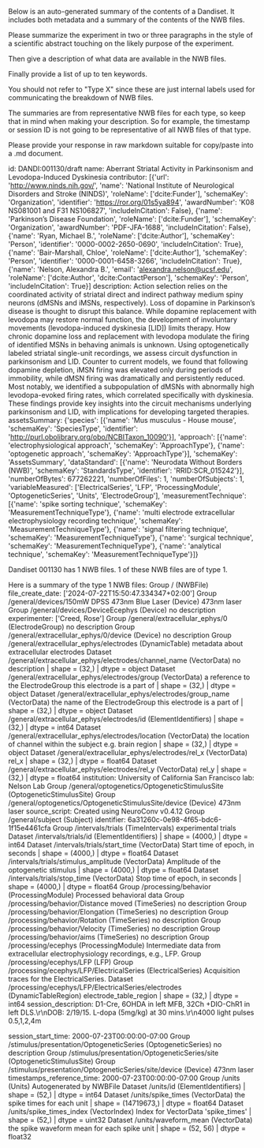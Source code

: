 
Below is an auto-generated summary of the contents of a Dandiset. It includes both metadata and a summary of the contents of the NWB files.

Please summarize the experiment in two or three paragraphs in the style of a scientific abstract touching on the likely purpose of the experiment.

Then give a description of what data are available in the NWB files.

Finally provide a list of up to ten keywords.

You should not refer to "Type X" since these are just internal labels used for communicating the breakdown of NWB files.

The summaries are from representative NWB files for each type, so keep that in mind when making your description. So for example, the timestamp or session ID is not going to be representative of all NWB files of that type.

Please provide your response in raw markdown suitable for copy/paste into a .md document.


id: DANDI:001130/draft
name: Aberrant Striatal Activity in Parkinsonism and Levodopa-Induced Dyskinesia
contributor: [{'url': 'http://www.ninds.nih.gov/', 'name': 'National Institute of Neurological Disorders and Stroke (NINDS)', 'roleName': ['dcite:Funder'], 'schemaKey': 'Organization', 'identifier': 'https://ror.org/01s5ya894', 'awardNumber': 'K08 NS081001 and F31 NS106827', 'includeInCitation': False}, {'name': 'Parkinson’s Disease Foundation', 'roleName': ['dcite:Funder'], 'schemaKey': 'Organization', 'awardNumber': 'PDF-JFA-1688', 'includeInCitation': False}, {'name': 'Ryan, Michael B.', 'roleName': ['dcite:Author'], 'schemaKey': 'Person', 'identifier': '0000-0002-2650-0690', 'includeInCitation': True}, {'name': 'Bair-Marshall, Chloe', 'roleName': ['dcite:Author'], 'schemaKey': 'Person', 'identifier': '0000-0001-6458-3266', 'includeInCitation': True}, {'name': 'Nelson, Alexandra B.', 'email': 'alexandra.nelson@ucsf.edu', 'roleName': ['dcite:Author', 'dcite:ContactPerson'], 'schemaKey': 'Person', 'includeInCitation': True}]
description: Action selection relies on the coordinated activity of striatal direct and indirect pathway medium spiny neurons (dMSNs and iMSNs, respectively). Loss of dopamine in Parkinson’s disease is thought to disrupt this balance. While dopamine replacement
with levodopa may restore normal function, the development of involuntary movements (levodopa-induced dyskinesia [LID]) limits therapy. How chronic dopamine loss and replacement with levodopa modulate the firing of identified MSNs in behaving
animals is unknown. Using optogenetically labeled striatal single-unit recordings, we assess circuit dysfunction in parkinsonism and LID. Counter to current models, we found that following dopamine depletion, iMSN firing was elevated only during periods of immobility, while dMSN firing was dramatically and persistently reduced. Most notably, we identified a subpopulation of dMSNs with abnormally high levodopa-evoked firing rates, which correlated specifically with dyskinesia. These findings provide key insights into the circuit mechanisms underlying parkinsonism and LID, with implications for developing targeted therapies.
assetsSummary: {'species': [{'name': 'Mus musculus - House mouse', 'schemaKey': 'SpeciesType', 'identifier': 'http://purl.obolibrary.org/obo/NCBITaxon_10090'}], 'approach': [{'name': 'electrophysiological approach', 'schemaKey': 'ApproachType'}, {'name': 'optogenetic approach', 'schemaKey': 'ApproachType'}], 'schemaKey': 'AssetsSummary', 'dataStandard': [{'name': 'Neurodata Without Borders (NWB)', 'schemaKey': 'StandardsType', 'identifier': 'RRID:SCR_015242'}], 'numberOfBytes': 677262221, 'numberOfFiles': 1, 'numberOfSubjects': 1, 'variableMeasured': ['ElectricalSeries', 'LFP', 'ProcessingModule', 'OptogeneticSeries', 'Units', 'ElectrodeGroup'], 'measurementTechnique': [{'name': 'spike sorting technique', 'schemaKey': 'MeasurementTechniqueType'}, {'name': 'multi electrode extracellular electrophysiology recording technique', 'schemaKey': 'MeasurementTechniqueType'}, {'name': 'signal filtering technique', 'schemaKey': 'MeasurementTechniqueType'}, {'name': 'surgical technique', 'schemaKey': 'MeasurementTechniqueType'}, {'name': 'analytical technique', 'schemaKey': 'MeasurementTechniqueType'}]}

Dandiset 001130 has 1 NWB files.
1 of these NWB files are of type 1.


Here is a summary of the type 1 NWB files:
  Group / (NWBFile) 
  file_create_date: ['2024-07-22T15:50:47.334347+02:00']
  Group /general/devices/150mW DPSS 473nm Blue Laser (Device) 473nm laser
  Group /general/devices/DeviceEcephys (Device) no description
  experimenter: ['Creed, Rose']
  Group /general/extracellular_ephys/0 (ElectrodeGroup) no description
  Group /general/extracellular_ephys/0/device (Device) no description
  Group /general/extracellular_ephys/electrodes (DynamicTable) metadata about extracellular electrodes
  Dataset /general/extracellular_ephys/electrodes/channel_name (VectorData) no description | shape = (32,) | dtype = object
  Dataset /general/extracellular_ephys/electrodes/group (VectorData) a reference to the ElectrodeGroup this electrode is a part of | shape = (32,) | dtype = object
  Dataset /general/extracellular_ephys/electrodes/group_name (VectorData) the name of the ElectrodeGroup this electrode is a part of | shape = (32,) | dtype = object
  Dataset /general/extracellular_ephys/electrodes/id (ElementIdentifiers)  | shape = (32,) | dtype = int64
  Dataset /general/extracellular_ephys/electrodes/location (VectorData) the location of channel within the subject e.g. brain region | shape = (32,) | dtype = object
  Dataset /general/extracellular_ephys/electrodes/rel_x (VectorData) rel_x | shape = (32,) | dtype = float64
  Dataset /general/extracellular_ephys/electrodes/rel_y (VectorData) rel_y | shape = (32,) | dtype = float64
  institution: University of California San Francisco
  lab: Nelson Lab
  Group /general/optogenetics/OptogeneticStimulusSite (OptogeneticStimulusSite) 
  Group /general/optogenetics/OptogeneticStimulusSite/device (Device) 473nm laser
  source_script: Created using NeuroConv v0.4.12
  Group /general/subject (Subject) 
  identifier: 6a31260c-0e98-4f65-bdc6-1f15e4461cfa
  Group /intervals/trials (TimeIntervals) experimental trials
  Dataset /intervals/trials/id (ElementIdentifiers)  | shape = (4000,) | dtype = int64
  Dataset /intervals/trials/start_time (VectorData) Start time of epoch, in seconds | shape = (4000,) | dtype = float64
  Dataset /intervals/trials/stimulus_amplitude (VectorData) Amplitude of the optogenetic stimulus | shape = (4000,) | dtype = float64
  Dataset /intervals/trials/stop_time (VectorData) Stop time of epoch, in seconds | shape = (4000,) | dtype = float64
  Group /processing/behavior (ProcessingModule) Processed behavioral data
  Group /processing/behavior/Distance moved (TimeSeries) no description
  Group /processing/behavior/Elongation (TimeSeries) no description
  Group /processing/behavior/Rotation (TimeSeries) no description
  Group /processing/behavior/Velocity (TimeSeries) no description
  Group /processing/behavior/aims (TimeSeries) no description
  Group /processing/ecephys (ProcessingModule) Intermediate data from extracellular electrophysiology recordings, e.g., LFP.
  Group /processing/ecephys/LFP (LFP) 
  Group /processing/ecephys/LFP/ElectricalSeries (ElectricalSeries) Acquisition traces for the ElectricalSeries.
  Dataset /processing/ecephys/LFP/ElectricalSeries/electrodes (DynamicTableRegion) electrode_table_region | shape = (32,) | dtype = int64
  session_description: D1-Cre, 6OHDA in left MFB, 32Ch +DIO-ChR1 in left DLS.\r\nDOB: 2/19/15. L-dopa (5mg/kg) at 30 mins.\r\n4000 light pulses 0.5,1,2,4m
  
  session_start_time: 2000-07-23T00:00:00-07:00
  Group /stimulus/presentation/OptogeneticSeries (OptogeneticSeries) no description
  Group /stimulus/presentation/OptogeneticSeries/site (OptogeneticStimulusSite) 
  Group /stimulus/presentation/OptogeneticSeries/site/device (Device) 473nm laser
  timestamps_reference_time: 2000-07-23T00:00:00-07:00
  Group /units (Units) Autogenerated by NWBFile
  Dataset /units/id (ElementIdentifiers)  | shape = (52,) | dtype = int64
  Dataset /units/spike_times (VectorData) the spike times for each unit | shape = (14719673,) | dtype = float64
  Dataset /units/spike_times_index (VectorIndex) Index for VectorData 'spike_times' | shape = (52,) | dtype = uint32
  Dataset /units/waveform_mean (VectorData) the spike waveform mean for each spike unit | shape = (52, 56) | dtype = float32
